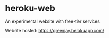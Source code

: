 # heroku-web
An experimental website with free-tier services

Website hosted: https://greenjay.herokuapp.com/
